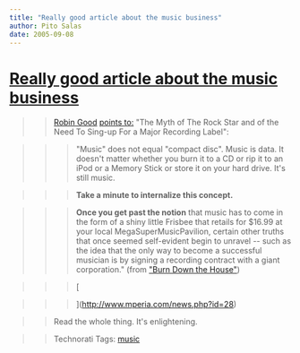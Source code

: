 ```yaml
---
title: "Really good article about the music business"
author: Pito Salas
date: 2005-09-08
---
```

# [Really good article about the music business](None)



>>

>> [Robin Good](<http://www.masternewmedia.org/>) [points
to:](<http://www.masternewmedia.org/independent_music/independent_music_publishing/indie_music_online_distribution_service_Mperia_20050908.htm>)
"The Myth of The Rock Star and of the Need To Sing-up For a Major Recording
Label":

>>

>>> "Music" does not equal "compact disc". Music is data. It doesn't matter
whether you burn it to a CD or rip it to an iPod or a Memory Stick or store it
on your hard drive. It's still music.

>>>

>>> **Take a minute to internalize this concept.**

>>>

>>> **Once you get past the notion** that music has to come in the form of a
shiny little Frisbee that retails for $16.99 at your local
MegaSuperMusicPavilion, certain other truths that once seemed self-evident
begin to unravel -- such as the idea that the only way to become a successful
musician is by signing a recording contract with a giant corporation." (from
["Burn Down the House"](<http://www.mperia.com/news.php?id=28>))

>>>

>>> [

>>>

>>> ](<http://www.mperia.com/news.php?id=28>)

>>

>> Read the whole thing. It's enlightening.

>>

>> Technorati Tags: [music](<http://www.technorati.com/tag/music>)


